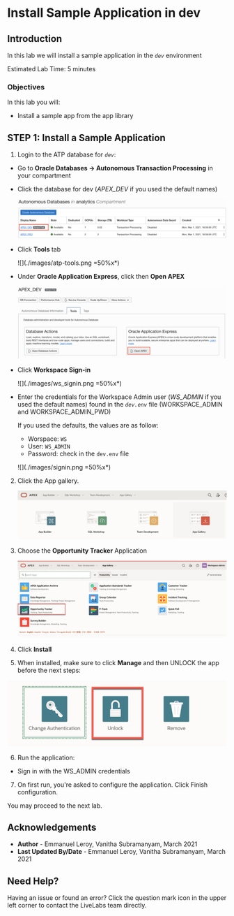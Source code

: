 # Install Sample Application in dev

## Introduction

In this lab we will install a sample application in the *`dev`* environment

Estimated Lab Time: 5 minutes

### Objectives

In this lab you will:

- Install a sample app from the app library

## **STEP 1:** Install a Sample Application

1. Login to the ATP database for *`dev`*: 

  - Go to **Oracle Databases -> Autonomous Transaction Processing** in your compartment
  - Click the database for dev (*APEX_DEV* if you used the default names)

    ![](./images/db-list.png)

  - Click **Tools** tab 

    ![](./images/atp-tools.png =50%x*)

  - Under **Oracle Application Express**, click then **Open APEX**

    ![](./images/open-apex.png)

  - Click **Workspace Sign-in**

    ![](./images/ws_signin.png =50%x*)

  - Enter the credentials for the Workspace Admin user (*WS_ADMIN* if you used the default names) found in the *`dev.env`* file (WORKSPACE_ADMIN and WORKSPACE_ADMIN_PWD)

    If you used the defaults, the values are as follow:
    - Worspace: `WS`
    - User: `WS_ADMIN`
    - Password: check in the `dev.env` file

    ![](./images/signin.png =50%x*)

2. Click the App gallery.

    ![](./images/app-gallery.png)

3. Choose the **Opportunity Tracker** Application

    ![](./images/opportunity-tracker.png)

4. Click **Install**

5. When installed, make sure to click **Manage** and then UNLOCK the app before the next steps:

  ![](./images/unlock.png)

6. Run the application:

  - Sign in with the WS_ADMIN credentials

7. On first run, you're asked to configure the application. Click Finish configuration.


You may proceed to the next lab.

## Acknowledgements

 - **Author** - Emmanuel Leroy, Vanitha Subramanyam, March 2021
 - **Last Updated By/Date** - Emmanuel Leroy, Vanitha Subramanyam, March 2021

## Need Help?  
Having an issue or found an error?  Click the question mark icon in the upper left corner to contact the LiveLabs team directly.
